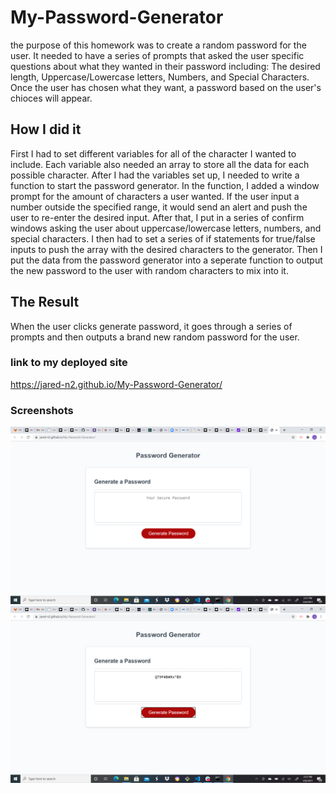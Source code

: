 # My-Password-Generator
the purpose of this homework was to create a random password for the user. It needed to have a series of prompts that asked the user specific questions about what they wanted in their password including: The desired length, Uppercase/Lowercase letters, Numbers, and Special Characters. Once the user has chosen what they want, a password based on the user's chioces will appear.

## How I did it
First I had to set different variables for all of the character I wanted to include. Each variable also needed an array to store all the data for each possible character. After I had the variables set up, I needed to write a function to start the password generator. In the function, I added a window prompt for the amount of characters a user wanted. If the user input a number outside the specified range, it would send an alert and push the user to re-enter the desired input. After that, I put in a series of confirm windows asking the user about uppercase/lowercase letters, numbers, and special characters. I then had to set a series of if statements for true/false inputs to push the array with the desired characters to the generator. Then I put the data from the password generator into a seperate function to output the new password to the user with random characters to mix into it.

## The Result
When the user clicks generate password, it goes through a series of prompts and then outputs a brand new random password for the user.

### link to my deployed site
https://jared-n2.github.io/My-Password-Generator/

### Screenshots
![screenshot](/Screenshot-9.png)
![screenshot](/Screenshot-10.png)